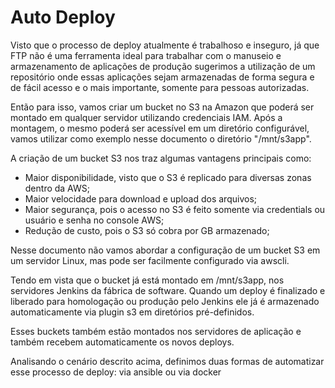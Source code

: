 # Auto Deploy

Visto que o processo de deploy atualmente é trabalhoso e inseguro, já que FTP não é uma ferramenta ideal para trabalhar com o manuseio e armazenamento de aplicações de produção
sugerimos a utilização de um repositório onde essas aplicações sejam armazenadas de forma segura e de fácil acesso e o mais importante, somente para pessoas autorizadas.

Então para isso, vamos criar um bucket no S3 na Amazon que poderá ser montado em qualquer servidor utilizando credenciais IAM. Após a montagem, o mesmo poderá ser acessível
em um diretório configurável, vamos utilizar como exemplo nesse documento o diretório "/mnt/s3app".

A criação de um bucket S3 nos traz algumas vantagens principais como:

* Maior disponibilidade, visto que o S3 é replicado para diversas zonas dentro da AWS;
* Maior velocidade para download e upload dos arquivos;
* Maior segurança, pois o acesso no S3 é feito somente via credentials ou usuário e senha no console AWS;
* Redução de custo, pois o S3 só cobra por GB armazenado;

Nesse documento não vamos abordar a configuração de um bucket S3 em um servidor Linux, mas pode ser facilmente configurado via awscli.

Tendo em vista que o bucket já está montado em /mnt/s3app, nos servidores Jenkins da fábrica de software. Quando um deploy é finalizado e liberado para homologação ou produção
pelo Jenkins ele já é armazenado automaticamente via plugin s3 em diretórios pré-definidos.

Esses buckets também estão montados nos servidores de aplicação e também recebem automaticamente os novos deploys.

Analisando o cenário descrito acima, definimos duas formas de automatizar esse processo de deploy: via ansible ou via docker





